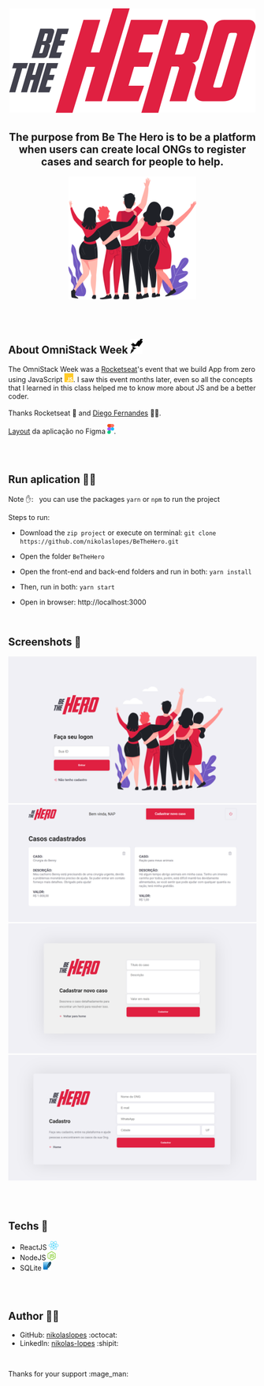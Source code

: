 <h1 align="center">
   <img alt="Be The Hero logo" src="imgs/logo.svg">
</h1>
  
<h2 align="center">
   The purpose from Be The Hero is to be a platform when users can create local ONGs to register cases and search for people to help.
</h2>

<p align="center"> <img src="imgs/heroes.png" alt="heroes" height="250"> </p>
 
</br></br>

## About OmniStack Week <img src="imgs/rocketseat.svg" alt="rocketseat" height="30">

The OmniStack Week was a [Rocketseat](https://rocketseat.com.br/)'s event that we build App from zero using JavaScript <img src="imgs/js.png" height="18" alt="javascript">. I saw this event months later, even so all the concepts that I learned in this class helped me to know more about JS and be a better coder.
<br><br>
Thanks Rocketseat :purple_heart: and [Diego Fernandes](https://github.com/diego3g) :technologist:.

[Layout](https://www.figma.com/file/2C2yvw7jsCOGmaNUDftX9n/Be-The-Hero---OmniStack-11?node-id=0%3A1) da aplicação no Figma <img src="imgs/figma.png" alt="figma" height="20">.

</br></br>

## Run aplication :running_woman:	

Note :raised_hand:: _&nbsp;_  you can use the packages `yarn` or `npm` to run the project

Steps to run:

* Download the `zip project` or execute on terminal: `git clone https://github.com/nikolaslopes/BeTheHero.git`

* Open the folder `BeTheHero`

* Open the front-end and back-end folders and run in both: `yarn install`

* Then, run in both: `yarn start`

* Open in browser: http://localhost:3000

<br>

## Screenshots :camera_flash:	
<p>
  <img alt="" title="" src="imgs/sc1.png">
  <img alt="" title="" src="imgs/sc2.png">
  <img alt="" title="" src="imgs/sc3.png">
  <img alt="" title="" src="imgs/sc4.png">
</p>

</br></br>
    
## Techs :rocket:
- ReactJS <img src="imgs/react.png" alt="react" height="18">
- NodeJS <img src="imgs/node.png" alt="node" height="18">
- SQLite <img src="imgs/sqlite.png" alt="sqlite" height="18">
    
<br><br>
   
## Author :man_technologist:	

- GitHub: [nikolaslopes](https://github.com/nikolaslopes) :octocat:
- LinkedIn: [nikolas-lopes](https://www.linkedin.com/in/nikolas-lopes-b06524209/) :shipit:

<br>
  
<p>Thanks for your support :mage_man:<p>

